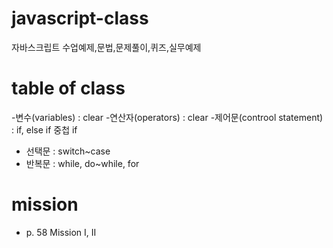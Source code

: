# javascript-class
자바스크립트 수업예제,문법,문제풀이,퀴즈,실무예제

# table of class
-변수(variables) : clear
-연산자(operators) : clear
-제어문(controol statement) : if, else if
중첩 if
- 선택문 : switch~case
- 반복문 : while, do~while, for

# mission
- p. 58 Mission I, II